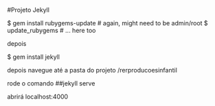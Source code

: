#Projeto Jekyll

$ gem install rubygems-update  # again, might need to be admin/root
$ update_rubygems              # ... here too


depois

$ gem install jekyll


depois navegue até a pasta do projeto 
/rerproducoesinfantil


rode o comando
##jekyll serve


abrirá 
localhost:4000

